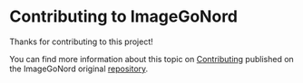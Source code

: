 # Contributing to ImageGoNord
Thanks for contributing to this project!

You can find more information about this topic on [Contributing](https://github.com/schroedinger-Hat/ImageGoNord/blob/master/CONTRIBUTING.md)
published on the ImageGoNord original [repository](https://github.com/schroedinger-Hat/ImageGoNord/).
